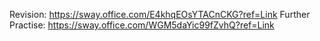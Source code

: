 Revision: https://sway.office.com/E4khqEOsYTACnCKG?ref=Link
Further Practise: https://sway.office.com/WGM5daYic99fZvhQ?ref=Link
